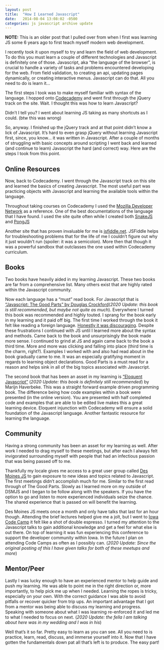```yaml
---
layout: post
title:  "How I Learned Javascript"
date:   2014-08-04 13:08:02 -0500
categories: js javascript archive update
---
```

**NOTE:** This is an older post that I pulled over from when I first was learning JS some 6 years ago to first teach myself modern web development.

I recently took it upon myself to try and learn the field of web development. To do this you must learn a couple of different technologies and Javascript is definitely one of those. Javascript, aka “the language of the browser”, is crucial to handle a variety of tasks and problems encountered developing for the web. From field validation, to creating an api, updating pages dynamically, or creating interactive menus. Javascript can do that. All you need to do is learn it…

The first steps I took was to make myself familiar with syntax of the language. I hopped onto [Codecademy](https://www.codecademy.com/) and went first through the jQuery track on the site. Wait. I thought this was how to learn Javascript?

Didn’t I tell you? I went about learning JS taking as many shortcuts as I could. (btw this was wrong)

So, anyway. I finished up the jQuery track and at that point didn’t know a lick of Javascript.  It’s hard to even grasp jQuery without learning Javascript first, since, you know… it was written in Javascript. After a couple of months of struggling with basic concepts around scripting I went back and learned (and continue to learn) Javascript the hard (and correct) way. Here are the steps I took from this point.
## Online Resources
Now, back to Codecademy. I went through the Javascript track on this site and learned the basics of creating Javascript. The most useful part was practicing objects with Javascript and learning the available tools within the language.

Throughout taking courses on Codecademy I used the [Mozilla Developer Network](https://developer.mozilla.org/en-US/docs/Web/JavaScript) as a reference. One of the best documentations of the language that I have found. I used the site quite often while I created both [SnakeJS](https://github.com/andrew-schutt/snakejs) and [PongJS](https://github.com/andrew-schutt/pongjs)

Another site that has proven invaluable for me is [jsfiddle.net](https://jsfiddle.net).  JSFiddle helps for troubleshooting problems that for the life of me I couldn’t figure out why it just wouldn’t run (spoiler: it was a semicolon).  More then that though it was a powerful sandbox that outclasses the one used within Codecademy curriculum.
## Books
Two books have heavily aided in my learning Javascript.  These two books are far from a comprehensive list.  Many others exist that are highly rated within the Javascript community.

Now each language has a “must” read book.  For Javascript that is [“Javascript: The Good Parts” by Douglas Crockford](https://www.amazon.com/dp/0596517742/?tag=stackoverfl08-20)(*2020 Update: this book is still recommended, but maybe not quite as much*).  Everywhere I turned this book was recommended and highly touted. I sprang for the book early in my learning and it paid off big. The first time I worked through the book it felt like reading a foreign language. [Honestly it was discouraging](https://i.chzbgr.com/maxW500/667153664/hE447EFD9/). Despite these frustrations I continued with JS until I learned more about the syntax and methods. Came back to the book and unsurprisingly the book made more sense.  I continued to grind at JS and again came back to the book a third time. More and more was clicking and falling into place (third time is the charm, right?). Examples I worked with and also had read about in the book gradually came to me. It was an especially gratifying moment in regards to learning object declarations. Good Parts is a must read for a reason and helps sink in all of the big topics associated with Javascript.

The second book that has been an asset in my learning is [“Eloquent Javascript”](https://eloquentjavascript.net/) (*2020 Update: this book is definitely still recommended*) by Marijn Haverbeke. This was a straight forward example driven programming book.  The difference being how code examples within a book were presented (in the online version). You are presented with half completed code and examples that are able to be edited live makes this a great learning device. Eloquent injunction with Codecademy will ensure a solid foundation of the Javascript language. Another fantastic resource for learning the language.
## Community
Having a strong community has been an asset for my learning as well. After work I needed to drag myself to these meetings, but after each I always felt invigorated surrounding myself with people that had an infectious passion that was being passed off to me.

Thankfully my locale gives me access to a great user group called [Des Moines JS](http://dsmjs.com) to gain exposure to new ideas and topics related to Javascript. The first meetings didn’t accomplish much for me. Similar to the first read through of The Good Parts. Slowly as I learned more on my outside of DSMJS and I began to be follow along with the speakers. If you have the option to go and listen to more experienced individuals seize the chance.  The shared experience that is passed on will benefit the learning.

Des Moines JS meets once a month and only have talks that last for an hour though. Attending the brief lectures helped give me a jolt, but I went to [Iowa Code Camp](http://www.iowacodecamp.com/) it felt like a shot of double espresso. I turned my attention to the Javascript talks to gain additional knowledge and get a feel for what else is out there. On top of learning it was fun experiencing this conference to support the developer community within Iowa. In the future I plan on attending Code Camps as often as I possibly can. (*2020 Update: Since the original posting of this I have given talks for both of these meetups and more*)
## Mentor/Peer
Lastly I was lucky enough to have an experienced mentor to help guide and push my learning. He was able to point me in the right direction or, more importantly, to help pick me up when I needed. Learning the ropes is tricky, especially on your own. With the correct guidance I was able to avoid pitfalls or recover quicker from trip ups. An important advantage that I got from a mentor was being able to discuss my learning and progress. Speaking with someone about what I was learning re-enforced it and led me to what I needed to focus on next. (*2020 Update: the fella I am talking about here was in my wedding and I was in his*)

Well that’s it so far. Pretty easy to learn as you can see. All you need to is practice, learn, read, discuss, and immerse yourself into it. Now that I have gotten the fundamentals down pat all that’s left is to produce.  The easy part!
